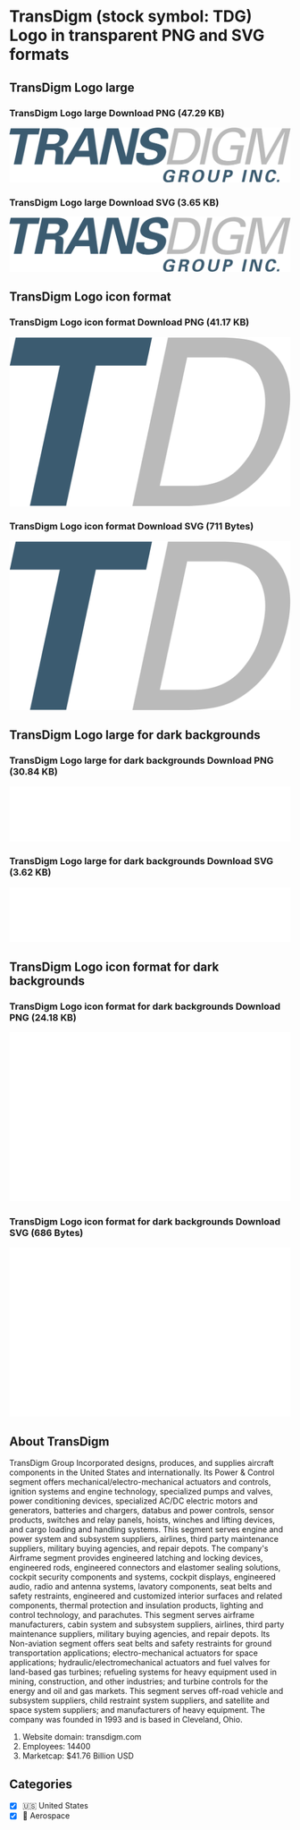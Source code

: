# TransDigm (stock symbol: TDG) Logo in transparent PNG and SVG formats

## TransDigm Logo large

### TransDigm Logo large Download PNG (47.29 KB)

![TransDigm Logo large Download PNG (47.29 KB)](/img/orig/TDG_BIG-74b522f2.png)

### TransDigm Logo large Download SVG (3.65 KB)

![TransDigm Logo large Download SVG (3.65 KB)](/img/orig/TDG_BIG-9455ebc9.svg)

## TransDigm Logo icon format

### TransDigm Logo icon format Download PNG (41.17 KB)

![TransDigm Logo icon format Download PNG (41.17 KB)](/img/orig/TDG-4e393a70.png)

### TransDigm Logo icon format Download SVG (711 Bytes)

![TransDigm Logo icon format Download SVG (711 Bytes)](/img/orig/TDG-dd5d6bd4.svg)

## TransDigm Logo large for dark backgrounds

### TransDigm Logo large for dark backgrounds Download PNG (30.84 KB)

![TransDigm Logo large for dark backgrounds Download PNG (30.84 KB)](/img/orig/TDG_BIG.D-b5efc660.png)

### TransDigm Logo large for dark backgrounds Download SVG (3.62 KB)

![TransDigm Logo large for dark backgrounds Download SVG (3.62 KB)](/img/orig/TDG_BIG.D-3150f67c.svg)

## TransDigm Logo icon format for dark backgrounds

### TransDigm Logo icon format for dark backgrounds Download PNG (24.18 KB)

![TransDigm Logo icon format for dark backgrounds Download PNG (24.18 KB)](/img/orig/TDG.D-f8ed35bb.png)

### TransDigm Logo icon format for dark backgrounds Download SVG (686 Bytes)

![TransDigm Logo icon format for dark backgrounds Download SVG (686 Bytes)](/img/orig/TDG.D-4fb20431.svg)

## About TransDigm

TransDigm Group Incorporated designs, produces, and supplies aircraft components in the United States and internationally. Its Power & Control segment offers mechanical/electro-mechanical actuators and controls, ignition systems and engine technology, specialized pumps and valves, power conditioning devices, specialized AC/DC electric motors and generators, batteries and chargers, databus and power controls, sensor products, switches and relay panels, hoists, winches and lifting devices, and cargo loading and handling systems. This segment serves engine and power system and subsystem suppliers, airlines, third party maintenance suppliers, military buying agencies, and repair depots. The company's Airframe segment provides engineered latching and locking devices, engineered rods, engineered connectors and elastomer sealing solutions, cockpit security components and systems, cockpit displays, engineered audio, radio and antenna systems, lavatory components, seat belts and safety restraints, engineered and customized interior surfaces and related components, thermal protection and insulation products, lighting and control technology, and parachutes. This segment serves airframe manufacturers, cabin system and subsystem suppliers, airlines, third party maintenance suppliers, military buying agencies, and repair depots. Its Non-aviation segment offers seat belts and safety restraints for ground transportation applications; electro-mechanical actuators for space applications; hydraulic/electromechanical actuators and fuel valves for land-based gas turbines; refueling systems for heavy equipment used in mining, construction, and other industries; and turbine controls for the energy and oil and gas markets. This segment serves off-road vehicle and subsystem suppliers, child restraint system suppliers, and satellite and space system suppliers; and manufacturers of heavy equipment. The company was founded in 1993 and is based in Cleveland, Ohio.

1. Website domain: transdigm.com
2. Employees: 14400
3. Marketcap: $41.76 Billion USD


## Categories
- [x] 🇺🇸 United States
- [x] 🚀 Aerospace
